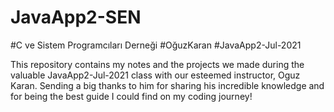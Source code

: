 # JavaApp2-SEN
#C ve Sistem Programcıları Derneği  #OğuzKaran #JavaApp2-Jul-2021

This repository contains my notes and the projects we made during the valuable JavaApp2-Jul-2021 class with our esteemed instructor, Oguz Karan.
Sending a big thanks to him for sharing his incredible knowledge and for being the best guide I could find on my coding journey!
